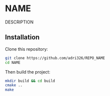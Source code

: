 # NAME

DESCRIPTION

## Installation

Clone this repository:

```sh
git clone https://github.com/adri326/REPO_NAME
cd NAME
```

Then build the project:

```sh
mkdir build && cd build
cmake ..
make
```
